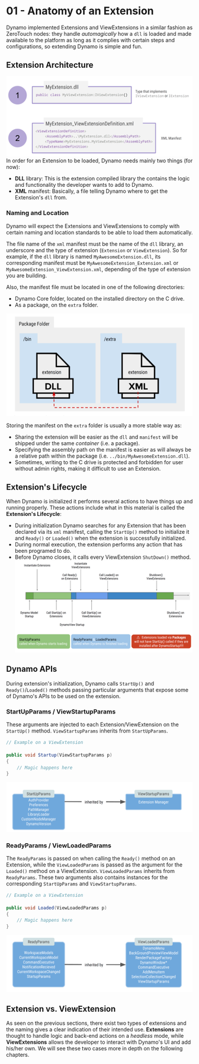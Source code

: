 # 01 - Anatomy of an Extension

Dynamo implemented Extensions and ViewExtensions in a similar fashion as ZeroTouch nodes: they handle *automagically* how a `dll` is loaded and made available to the platform as long as it complies with certain steps and configurations, so extending Dynamo is simple and fun.

## Extension Architecture

![Extension Architecture](assets/01-ExtensionArchitecture.png)
In order for an Extension to be loaded, Dynamo needs mainly two things (for now): 

- **DLL** library: This is the extension compiled library the contains the logic and functionality the developer wants to add to Dynamo.
- **XML** manifest: Basically, a file telling Dynamo where to get the Extension's `dll` from.


### Naming and Location
Dynamo will expect the Extensions and ViewExtensions to comply with certain naming and location standards to be able to load them automatically.

The file name of the `xml` manifest must be the name of the `dll` library, an underscore and the type of extension (`Extension` or `ViewExtension`). So for example, if the `dll` library is named `MyAwesomeExtension.dll`, its corresponding manifest must be `MyAwesomeExtension_Extension.xml` or `MyAwesomeExtension_ViewExtension.xml`, depending of the type of extension you are building.

Also, the manifest file must be located in one of the following directories:
- Dynamo Core folder, located on the installed directory on the C drive.
- As a package, on the `extra` folder.

![Extension as Package](assets/01-ManifestLocation.png)

Storing the manifest on the `extra` folder is usually a more stable way as:
- Sharing the extension will be easier as the `dll` and `manifest` will be shipped under the same *container* (i.e. a package).
- Specifying the assembly path on the manifest is easier as will always be a relative path within the package (i.e. `../bin/MyAwesomeExtension.dll`).
- Sometimes, writing to the C drive is protected and forbidden for user without admin rights, making it difficult to use an Extension.

## Extension's Lifecycle

When Dynamo is initialized it performs several actions to have things up and running properly. These actions include what in this material is called the **Extension's Lifecycle**:

- During initialization Dynamo searches for any Extension that has been declared via its `xml` manifest, calling the `StartUp()` method to initialize it and `Ready()` or `Loaded()` when the extension is successfully initialized.
- During normal execution, the extension performs any action that has been programed to do.
- Before Dynamo closes, it calls every ViewExtension `ShutDown()` method.
![Extension Lifecycle](assets/01-ExtensionLifecycle.png)

## Dynamo APIs
During extension's initialization, Dynamo calls `StartUp()` and `Ready()`/`Loaded()` methods passing particular arguments that expose some of Dynamo's APIs to be used on the extension.

### StartUpParams / ViewStartupParams
These arguments are injected to each Extension/ViewExtension on the `StartUp()` method. `ViewStartupParams` inherits from `StartUpParams`.

```csharp
// Example on a ViewExtension

public void Startup(ViewStartupParams p)
{
    // Magic happens here
}
```
![StartUpParams](assets/01-StartUpParams.png)

### ReadyParams / ViewLoadedParams
The `ReadyParams` is passed on when calling the `Ready()` method on an Extension, while the `ViewLoadedParams` is passed as the argument for the `Loaded()` method on a ViewExtension. `ViewLoadedParams` inherits from `ReadyParams`.
These two arguments also contains instances for the corresponding `StartUpParams` and `ViewStartupParams`.

```csharp
// Example on a ViewExtension

public void Loaded(ViewLoadedParams p)
{
    // Magic happens here
}
```
![ReadyParams](assets/01-ReadyParams.png)

## Extension vs. ViewExtension

As seen on the previous sections, there exist two types of extensions and the naming gives a clear indication of their intended use. **Extensions** are thought to handle logic and back-end actions on a *headless* mode, while **ViewExtensions** allows the developer to interact with Dynamo's UI and add his/her own. We will see these two cases more in depth on the following chapters.